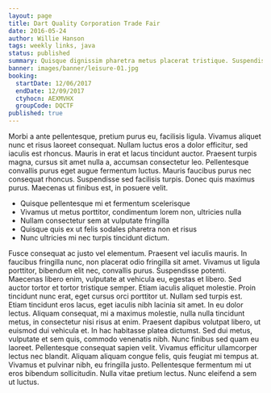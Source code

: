 ```yaml
---
layout: page
title: Dart Quality Corporation Trade Fair
date: 2016-05-24
author: Willie Hanson
tags: weekly links, java
status: published
summary: Quisque dignissim pharetra metus placerat tristique. Suspendisse id leo.
banner: images/banner/leisure-01.jpg
booking:
  startDate: 12/06/2017
  endDate: 12/09/2017
  ctyhocn: AEXMVHX
  groupCode: DQCTF
published: true
---
```

Morbi a ante pellentesque, pretium purus eu, facilisis ligula. Vivamus aliquet nunc et risus laoreet consequat. Nullam luctus eros a dolor efficitur, sed iaculis est rhoncus. Mauris in erat et lacus tincidunt auctor. Praesent turpis magna, cursus sit amet nulla a, accumsan consectetur leo. Pellentesque convallis purus eget augue fermentum luctus. Mauris faucibus purus nec consequat rhoncus. Suspendisse sed facilisis turpis. Donec quis maximus purus. Maecenas ut finibus est, in posuere velit.

* Quisque pellentesque mi et fermentum scelerisque
* Vivamus ut metus porttitor, condimentum lorem non, ultricies nulla
* Nullam consectetur sem at vulputate fringilla
* Quisque quis ex ut felis sodales pharetra non et risus
* Nunc ultricies mi nec turpis tincidunt dictum.

Fusce consequat ac justo vel elementum. Praesent vel iaculis mauris. In faucibus fringilla nunc, non placerat odio fringilla sit amet. Vivamus ut ligula porttitor, bibendum elit nec, convallis purus. Suspendisse potenti. Maecenas libero enim, vulputate at vehicula eu, egestas et libero. Sed auctor tortor et tortor tristique semper. Etiam iaculis aliquet molestie. Proin tincidunt nunc erat, eget cursus orci porttitor ut. Nullam sed turpis est. Etiam tincidunt eros lacus, eget iaculis nibh lacinia sit amet. In eu dolor lectus. Aliquam consequat, mi a maximus molestie, nulla nulla tincidunt metus, in consectetur nisi risus at enim. Praesent dapibus volutpat libero, ut euismod dui vehicula et. In hac habitasse platea dictumst.
Sed dui metus, vulputate et sem quis, commodo venenatis nibh. Nunc finibus sed quam eu laoreet. Pellentesque consequat sapien velit. Vivamus efficitur ullamcorper lectus nec blandit. Aliquam aliquam congue felis, quis feugiat mi tempus at. Vivamus et pulvinar nibh, eu fringilla justo. Pellentesque fermentum mi ut eros bibendum sollicitudin. Nulla vitae pretium lectus. Nunc eleifend a sem ut luctus.
